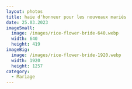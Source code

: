 ```yaml
---
layout: photos
title: haie d'honneur pour les nouveaux mariés
date: 25.03.2023
imageSmall:
  image: /images/rice-flower-bride-640.webp
  width: 640
  height: 419
imageBig:
  image: /images/rice-flower-bride-1920.webp
  width: 1920
  height: 1257
category:
  - Mariage
---
```

